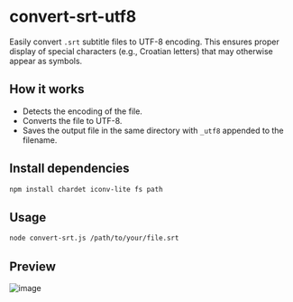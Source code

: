 # convert-srt-utf8
Easily convert `.srt` subtitle files to UTF-8 encoding. This ensures proper display of special characters (e.g., Croatian letters) that may otherwise appear as symbols.

## How it works

- Detects the encoding of the file.
- Converts the file to UTF-8.
- Saves the output file in the same directory with `_utf8` appended to the filename.

## Install dependencies

```zsh  
npm install chardet iconv-lite fs path
```

## Usage

```zsh 
node convert-srt.js /path/to/your/file.srt
```

## Preview
![image](https://github.com/user-attachments/assets/aef1d484-678d-4e77-ac1f-992b01908b39)

